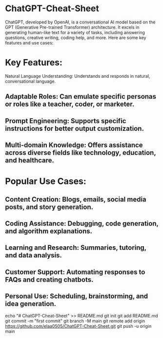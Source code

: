 # ChatGPT-Cheat-Sheet
ChatGPT, developed by OpenAI, is a conversational AI model based on the GPT (Generative Pre-trained Transformer) architecture. It excels in generating human-like text for a variety of tasks, including answering questions, creative writing, coding help, and more. Here are some key features and use cases:

# Key Features:
Natural Language Understanding: Understands and responds in natural, conversational language.
## Adaptable Roles: Can emulate specific personas or roles like a teacher, coder, or marketer.
## Prompt Engineering: Supports specific instructions for better output customization.
## Multi-domain Knowledge: Offers assistance across diverse fields like technology, education, and healthcare.
# Popular Use Cases:
## Content Creation: Blogs, emails, social media posts, and story generation.
## Coding Assistance: Debugging, code generation, and algorithm explanations.
## Learning and Research: Summaries, tutoring, and data analysis.
## Customer Support: Automating responses to FAQs and creating chatbots.
## Personal Use: Scheduling, brainstorming, and idea generation.

echo "# ChatGPT-Cheat-Sheet" >> README.md
git init
git add README.md
git commit -m "first commit"
git branch -M main
git remote add origin https://github.com/elaa0505/ChatGPT-Cheat-Sheet.git
git push -u origin main
